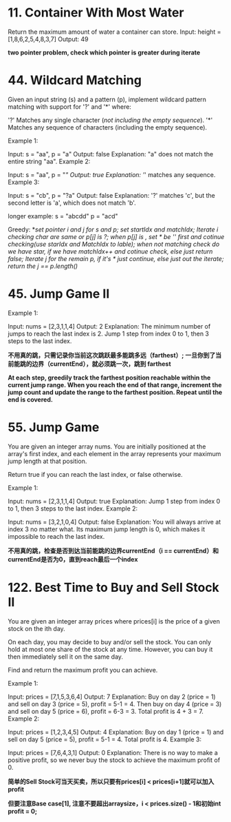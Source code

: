 # 11. Container With Most Water
Return the maximum amount of water a container can store.
Input: height = [1,8,6,2,5,4,8,3,7]
Output: 49

**two pointer problem, check which pointer is greater during iterate**

# 44. Wildcard Matching
Given an input string (s) and a pattern (p), implement wildcard pattern matching with support for '?' and '*' where:

'?' Matches any single character (*not including the empty sequence*).
'*' Matches any sequence of characters (including the empty sequence).

Example 1:

Input: s = "aa", p = "a"
Output: false
Explanation: "a" does not match the entire string "aa".
Example 2:

Input: s = "aa", p = "*"
Output: true
Explanation: '*' matches any sequence.
Example 3:

Input: s = "cb", p = "?a"
Output: false
Explanation: '?' matches 'c', but the second letter is 'a', which does not match 'b'.

longer example:
s = "abcdd"
p = "a*c*d"

Greedy:
**set pointer i and j for s and p; set startIdx and matchIdx; Iterate i checking char are same or p[j] is ?; when p[j] is *, set * be '' first and cotinue checking(use starIdx and MatchIdx to lable); when not matching check do we have star, if we have matchIdx++ and cotinue check, else just return false; Iterate j for the remain p, if it's * just continue, else just out the iterate; return the j == p.length()**

# 45. Jump Game II

Example 1:

Input: nums = [2,3,1,1,4]
Output: 2
Explanation: The minimum number of jumps to reach the last index is 2. Jump 1 step from index 0 to 1, then 3 steps to the last index.

**不用真的跳，只需记录你当前这次跳跃最多能跳多远（farthest）; 一旦你到了当前能跳的边界（currentEnd），就必须跳一次，跳到 farthest**

**At each step, greedily track the farthest position reachable within the current jump range. When you reach the end of that range, increment the jump count and update the range to the farthest position. Repeat until the end is covered.**

# 55. Jump Game

You are given an integer array nums. You are initially positioned at the array's first index, and each element in the array represents your maximum jump length at that position.

Return true if you can reach the last index, or false otherwise.

Example 1:

Input: nums = [2,3,1,1,4]
Output: true
Explanation: Jump 1 step from index 0 to 1, then 3 steps to the last index.
Example 2:

Input: nums = [3,2,1,0,4]
Output: false
Explanation: You will always arrive at index 3 no matter what. Its maximum jump length is 0, which makes it impossible to reach the last index.

**不用真的跳，检查是否到达当前能跳的边界currentEnd（i == currentEnd）和currentEnd是否为0，直到reach最后一个index**

# 122. Best Time to Buy and Sell Stock II

You are given an integer array prices where prices[i] is the price of a given stock on the ith day.

On each day, you may decide to buy and/or sell the stock. You can only hold at most one share of the stock at any time. However, you can buy it then immediately sell it on the same day.

Find and return the maximum profit you can achieve.

Example 1:

Input: prices = [7,1,5,3,6,4]
Output: 7
Explanation: Buy on day 2 (price = 1) and sell on day 3 (price = 5), profit = 5-1 = 4.
Then buy on day 4 (price = 3) and sell on day 5 (price = 6), profit = 6-3 = 3.
Total profit is 4 + 3 = 7.
Example 2:

Input: prices = [1,2,3,4,5]
Output: 4
Explanation: Buy on day 1 (price = 1) and sell on day 5 (price = 5), profit = 5-1 = 4.
Total profit is 4.
Example 3:

Input: prices = [7,6,4,3,1]
Output: 0
Explanation: There is no way to make a positive profit, so we never buy the stock to achieve the maximum profit of 0.

**简单的Sell Stock可当天买卖，所以只要有prices[i] < prices[i+1]就可以加入profit**

**但要注意Base case[1], 注意不要超出arraysize，i < prices.size() - 1和初始int profit = 0;**